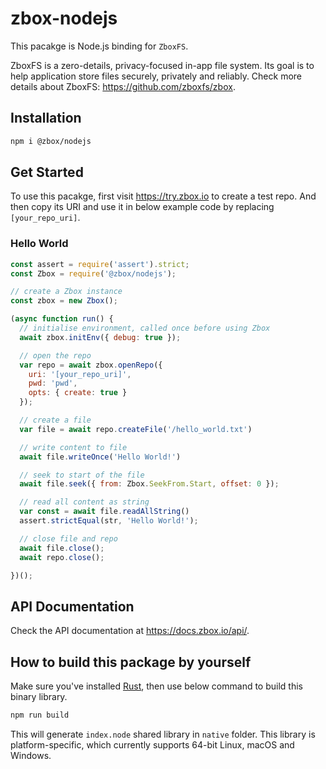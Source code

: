 # zbox-nodejs

This pacakge is Node.js binding for `ZboxFS`.

ZboxFS is a zero-details, privacy-focused in-app file system. Its goal is
to help application store files securely, privately and reliably. Check more
details about ZboxFS: https://github.com/zboxfs/zbox.

## Installation

```sh
npm i @zbox/nodejs
```

## Get Started

To use this pacakge, first visit https://try.zbox.io to create a test repo. And
then copy its URI and use it in below example code by replacing `[your_repo_uri]`.

### Hello World

```js
const assert = require('assert').strict;
const Zbox = require('@zbox/nodejs');

// create a Zbox instance
const zbox = new Zbox();

(async function run() {
  // initialise environment, called once before using Zbox
  await zbox.initEnv({ debug: true });

  // open the repo
  var repo = await zbox.openRepo({
    uri: '[your_repo_uri]',
    pwd: 'pwd',
    opts: { create: true }
  });

  // create a file
  var file = await repo.createFile('/hello_world.txt')

  // write content to file
  await file.writeOnce('Hello World!')

  // seek to start of the file
  await file.seek({ from: Zbox.SeekFrom.Start, offset: 0 });

  // read all content as string
  var const = await file.readAllString()
  assert.strictEqual(str, 'Hello World!');

  // close file and repo
  await file.close();
  await repo.close();

})();
```

## API Documentation

Check the API documentation at https://docs.zbox.io/api/.

## How to build this package by yourself

Make sure you've installed [Rust](https://www.rust-lang.org/), then use below
command to build this binary library.

```sh
npm run build
```

This will generate `index.node` shared library in `native` folder. This library
is platform-specific, which currently supports 64-bit Linux, macOS and Windows.

